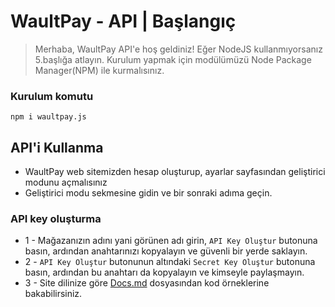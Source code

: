 # WaultPay - API | Başlangıç

> Merhaba, WaultPay API'e hoş geldiniz!
> Eğer NodeJS kullanmıyorsanız 5.başlığa atlayın.
> Kurulum yapmak için modülümüzü Node Package Manager(NPM) ile kurmalısınız.

### Kurulum komutu
```npm i waultpay.js```

## API'i Kullanma

* WaultPay web sitemizden hesap oluşturup, ayarlar sayfasından geliştirici modunu açmalısınız
* Geliştirici modu sekmesine gidin ve bir sonraki adıma geçin.

### API key oluşturma

* 1 - Mağazanızın adını yani görünen adı girin, `API Key Oluştur` butonuna basın, ardından anahtarınızı kopyalayın ve güvenli bir yerde saklayın.
* 2 - `API Key Oluştur` butonunun altındaki `Secret Key Oluştur`  butonuna basın, ardından bu anahtarı da kopyalayın ve kimseyle paylaşmayın.
* 3 - Site dilinize göre [Docs.md](https://github.com/orhnbyrktr/waultpay-api/blob/main/docs/docs.md) dosyasından kod örneklerine bakabilirsiniz.

